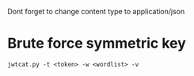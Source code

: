 Dont forget to change content type to application/json

# Brute force symmetric key

`jwtcat.py -t <token> -w <wordlist> -v`
